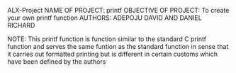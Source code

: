 ALX-Project
NAME OF PROJECT: printf
OBJECTIVE OF PROJECT: To create your own printf function
AUTHORS: ADEPOJU DAVID AND DANIEL RICHARD

NOTE: This printf function is function similar to the standard C printf function and serves the same funtion as the standard function in sense that it carries out formatted printing but is different in certain customs which have been defined by the authors
